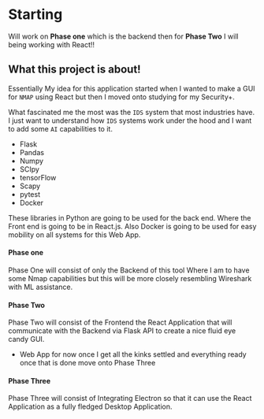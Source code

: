 # Starting 
Will work on **Phase one** which is the backend then for **Phase Two** I will being working with React!!

## What this project is about!

Essentially My idea for this application started when I wanted to make a GUI for `NMAP` using React but then I moved onto studying for my Security+. 

What fascinated me the most was the `IDS` system that most industries have. I just want to understand how `IDS` systems work under the hood and I want to add some `AI` capabilities to it.


- Flask 
- Pandas
- Numpy
- SCIpy
- tensorFlow
- Scapy
- pytest
- Docker

These libraries in Python are going to be used for the back end. Where the Front end is going to be in React.js. Also Docker is going to be used for easy mobility on all systems for this Web App.

#### Phase one

Phase One will consist of only the Backend of this tool Where I am to have some Nmap capabilities but this will be more closely resembling Wireshark with ML assistance. 

#### Phase Two 

Phase Two will consist of the Frontend the React Application that will communicate with the Backend via Flask API to create a nice fluid eye candy GUI.

- Web App for now once I get all the kinks settled and everything ready once that is done move onto Phase Three

#### Phase Three

Phase Three will consist of Integrating Electron so that it can use the React Application as a fully fledged Desktop Application. 
